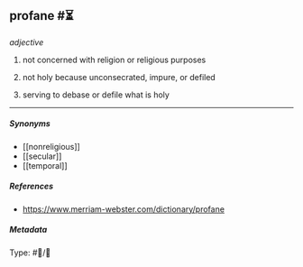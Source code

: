 
## profane  #⏳ 

_adjective_

1. not concerned with religion or religious purposes

2. not holy because unconsecrated, impure, or defiled

3. serving to debase or defile what is holy

___

##### Synonyms

-   [[nonreligious]]
-   [[secular]]
-   [[temporal]]

##### References 

- https://www.merriam-webster.com/dictionary/profane

##### Metadata

Type: #💬/💬 

